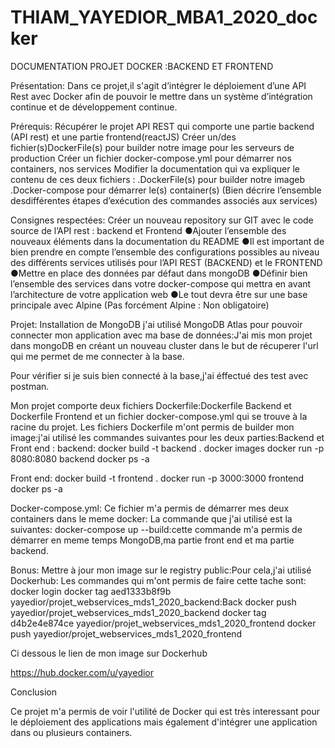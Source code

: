 # THIAM_YAYEDIOR_MBA1_2020_docker

DOCUMENTATION PROJET DOCKER :BACKEND ET FRONTEND

Présentation:
Dans ce projet,il s'agit d’intégrer le déploiement d’une API Rest avec Docker afin de pouvoir le mettre dans un système d’intégration continue et de développement continue.

Prérequis:
Récupérer le projet API REST qui comporte une partie backend (API rest) et une partie frontend(reactJS)
Créer un/des fichier(s)DockerFile(s) pour builder notre image pour les serveurs de production
Créer un fichier docker-compose.yml pour démarrer nos containers, nos services
Modifier la documentation qui va expliquer le contenu de ces deux fichiers :
.DockerFile(s) pour builder notre imageb
.Docker-compose pour démarrer le(s) container(s) (Bien décrire l’ensemble desdifférentes étapes d’exécution des commandes associés aux services)

Consignes respectées:
Créer un nouveau repository sur GIT avec le code source de l’API rest : backend et Frontend
●Ajouter l’ensemble des nouveaux éléments dans la documentation du README
●Il est important de bien prendre en compte l’ensemble des configurations possibles au niveau des différents services utilisés pour l’API REST (BACKEND) et le FRONTEND
●Mettre en place des données par défaut dans mongoDB
●Définir bien l’ensemble des services dans votre docker-compose qui mettra en avant l’architecture de votre application web
●Le tout devra être sur une base principale avec Alpine (Pas forcément Alpine : Non obligatoire)

Projet:
Installation de MongoDB
j'ai utilisé MongoDB Atlas pour pouvoir connecter mon application avec ma base de données:J'ai mis mon projet dans mongoDB en créant un nouveau cluster dans le but de récuperer l'url qui me permet de me connecter à la base.

Pour vérifier si je suis bien connecté à la base,j'ai éffectué des test avec postman.

Mon  projet comporte deux fichiers Dockerfile:Dockerfile Backend et Dockerfile Frontend et un fichier docker-compose.yml qui se trouve à la racine du projet.
Les fichiers Dockerfile m'ont permis de builder mon image:j'ai utilisé les commandes suivantes pour les deux parties:Backend et Front end :
backend:
docker build -t backend .
docker images
docker run -p 8080:8080 backend
docker ps -a

Front end:
docker build -t frontend .
docker run -p 3000:3000 frontend
docker ps -a

Docker-compose.yml:
Ce fichier m'a permis de démarrer mes deux containers dans le meme docker:
La commande que j'ai utilisé est la suivantes:
docker-compose up --build:cette commande m'a permis de démarrer en meme temps MongoDB,ma partie front end et ma partie backend.

Bonus:
Mettre à jour mon image sur le registry public:Pour cela,j'ai utilisé Dockerhub:
Les commandes qui m'ont permis de faire cette tache sont:
docker login
docker tag aed1333b8f9b yayedior/projet_webservices_mds1_2020_backend:Back
docker push yayedior/projet_webservices_mds1_2020_backend
docker tag d4b2e4e874ce  yayedior/projet_webservices_mds1_2020_frontend
docker push yayedior/projet_webservices_mds1_2020_frontend

Ci dessous le lien de mon image sur Dockerhub

https://hub.docker.com/u/yayedior

Conclusion

Ce projet m'a permis de voir l'utilité de Docker qui est très interessant pour le déploiement des applications mais également d'intégrer une application dans ou plusieurs containers.
